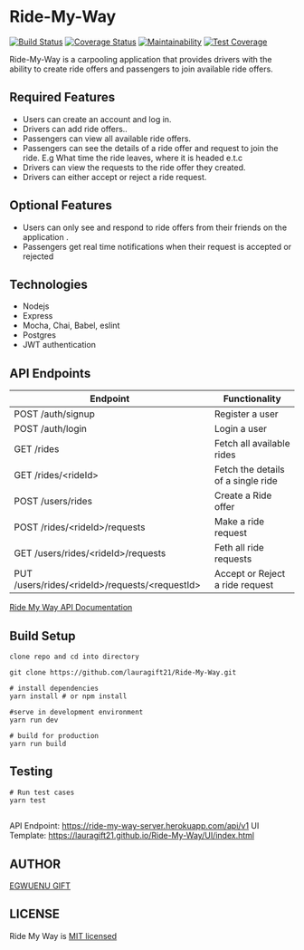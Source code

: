 # Ride-My-Way

[![Build Status](https://travis-ci.org/lauragift21/Ride-My-Way.svg?branch=develop)](https://travis-ci.org/lauragift21/Ride-My-Way) [![Coverage Status](https://coveralls.io/repos/github/lauragift21/Ride-My-Way/badge.svg?branch=develop&service=github)](https://coveralls.io/github/lauragift21/Ride-My-Way?branch=develop&service=github) [![Maintainability](https://api.codeclimate.com/v1/badges/80dd9e20a072d231b94b/maintainability)](https://codeclimate.com/github/lauragift21/Ride-My-Way/maintainability) [![Test Coverage](https://api.codeclimate.com/v1/badges/80dd9e20a072d231b94b/test_coverage)](https://codeclimate.com/github/lauragift21/Ride-My-Way/test_coverage)

Ride-My-Way is a carpooling application that provides drivers with the ability to create ride offers and passengers to join available ride offers.

## Required Features

- Users can create an account and log in.
- Drivers can add ride offers..
- Passengers can view all available ride offers.
- Passengers can see the details of a ride offer and request to join the ride. E.g What time
  the ride leaves, where it is headed e.t.c
- Drivers can view the requests to the ride offer they created.
- Drivers can either accept or reject a ride request.

## Optional Features

- Users can only see and respond to ride offers from their friends on the application .
- Passengers get real time notifications when their request is accepted or rejected

## Technologies

- Nodejs
- Express
- Mocha, Chai, Babel, eslint
- Postgres
- JWT authentication

## API Endpoints

| Endpoint                                         | Functionality                      |
| ------------------------------------------------ | ---------------------------------- |
| POST /auth/signup                                | Register a user                    |
| POST /auth/login                                 | Login a user                       |
| GET /rides                                       | Fetch all available rides          |
| GET /rides/\<rideId>                             | Fetch the details of a single ride |
| POST /users/rides                                | Create a Ride offer                |
| POST /rides/\<rideId>/requests                   | Make a ride request                |
| GET /users/rides/\<rideId>/requests              | Feth all ride requests             |
| PUT /users/rides/\<rideId>/requests/\<requestId> | Accept or Reject a ride request    |

[Ride My Way API Documentation](https://ridemyway13.docs.apiary.io/#)

## Build Setup

```
clone repo and cd into directory

git clone https://github.com/lauragift21/Ride-My-Way.git
```
```
# install dependencies
yarn install # or npm install

#serve in development environment
yarn run dev

# build for production
yarn run build
```

## Testing

```
# Run test cases
yarn test
```

##

API Endpoint: https://ride-my-way-server.herokuapp.com/api/v1
UI Template: https://lauragift21.github.io/Ride-My-Way/UI/index.html

## AUTHOR

[EGWUENU GIFT](https://github.com/lauragift21)

## LICENSE

Ride My Way is [MIT licensed](https://github.com/lauragift21/Ride-My-Way/blob/develop/LICENSE)
